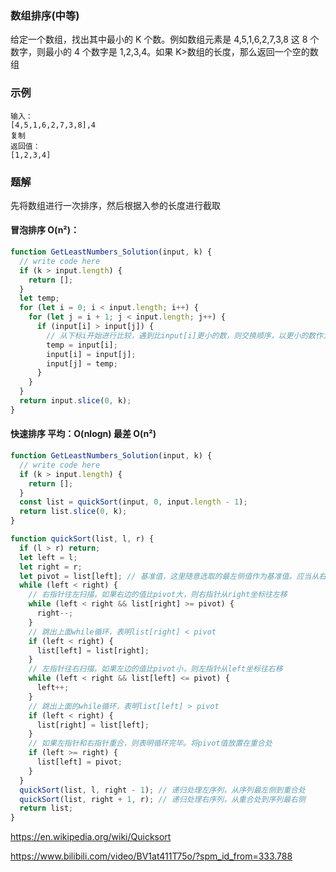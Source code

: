 ### 数组排序(中等)

给定一个数组，找出其中最小的 K 个数。例如数组元素是 4,5,1,6,2,7,3,8 这 8 个数字，则最小的 4 个数字是 1,2,3,4。如果 K>数组的长度，那么返回一个空的数组

### 示例

```
输入：
[4,5,1,6,2,7,3,8],4
复制
返回值：
[1,2,3,4]
```

### 题解

先将数组进行一次排序，然后根据入参的长度进行截取

#### 冒泡排序 O(n²)：

```js
function GetLeastNumbers_Solution(input, k) {
  // write code here
  if (k > input.length) {
    return [];
  }
  let temp;
  for (let i = 0; i < input.length; i++) {
    for (let j = i + 1; j < input.length; j++) {
      if (input[i] > input[j]) {
        // 从下标i开始进行比较，遇到比input[i]更小的数，则交换顺序，以更小的数作为基准值，继续比较
        temp = input[i];
        input[i] = input[j];
        input[j] = temp;
      }
    }
  }
  return input.slice(0, k);
}
```

#### 快速排序 平均：O(nlogn) 最差 O(n²)

```js
function GetLeastNumbers_Solution(input, k) {
  // write code here
  if (k > input.length) {
    return [];
  }
  const list = quickSort(input, 0, input.length - 1);
  return list.slice(0, k);
}

function quickSort(list, l, r) {
  if (l > r) return;
  let left = l;
  let right = r;
  let pivot = list[left]; // 基准值，这里随意选取的最左侧值作为基准值。应当从右指针开始比较
  while (left < right) {
    // 右指针往左扫描，如果右边的值比pivot大，则右指针从right坐标往左移
    while (left < right && list[right] >= pivot) {
      right--;
    }
    // 跳出上面while循环，表明list[right] < pivot
    if (left < right) {
      list[left] = list[right];
    }
    // 左指针往右扫描，如果左边的值比pivot小，则左指针从left坐标往右移
    while (left < right && list[left] <= pivot) {
      left++;
    }
    // 跳出上面的while循环，表明list[left] > pivot
    if (left < right) {
      list[right] = list[left];
    }
    // 如果左指针和右指针重合，则表明循环完毕。将pivot值放置在重合处
    if (left >= right) {
      list[left] = pivot;
    }
  }
  quickSort(list, l, right - 1); // 递归处理左序列，从序列最左侧到重合处
  quickSort(list, right + 1, r); // 递归处理右序列，从重合处到序列最右侧
  return list;
}
```

https://en.wikipedia.org/wiki/Quicksort

https://www.bilibili.com/video/BV1at411T75o/?spm_id_from=333.788
